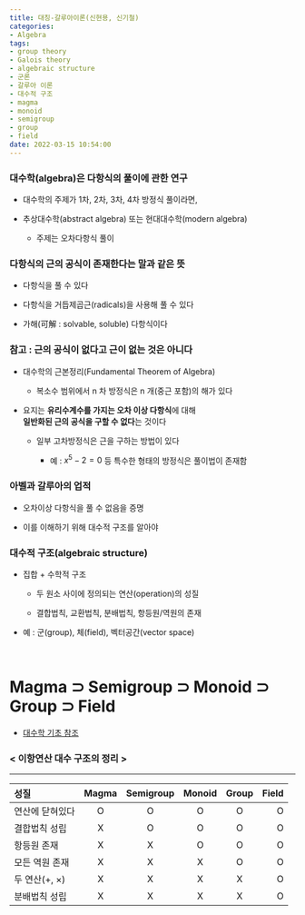 ```yaml
---
title: 대칭-갈루아이론(신현용, 신기철)
categories: 
- Algebra
tags:
- group theory
- Galois theory
- algebraic structure
- 군론
- 갈루아 이론
- 대수적 구조
- magma
- monoid
- semigroup
- group
- field
date: 2022-03-15 10:54:00
---
```


### 대수학(algebra)은 다항식의 풀이에 관한 연구

- 대수학의 주제가 1차, 2차, 3차, 4차 방정식 풀이라면,

- 추상대수학(abstract algebra) 또는 현대대수학(modern algebra)

    - 주제는 오차다항식 풀이

### 다항식의 근의 공식이 존재한다는 말과 같은 뜻

- 다항식을 풀 수 있다

- 다항식을 거듭제곱근(radicals)을 사용해 풀 수 있다

- 가해(可解 : solvable, soluble) 다항식이다

### 참고 : 근의 공식이 없다고 근이 없는 것은 아니다

- 대수학의 근본정리(Fundamental Theorem of Algebra) 

    - 복소수 범위에서 n 차 방정식은 n 개(중근 포함)의 해가 있다

- 요지는 **유리수계수를 가지는 오차 이상 다항식**에 대해 <br> **일반화된 근의 공식을 구할 수 없다**는 것이다

    - 일부 고차방정식은 근을 구하는 방법이 있다

        - 예 : $x^5 - 2 = 0$ 등 특수한 형태의 방정식은 풀이법이 존재함

### 아벨과 갈루아의 업적

- 오차이상 다항식을 풀 수 없음을 증명

- 이를 이해하기 위해 대수적 구조를 알아야

### 대수적 구조(algebraic structure)

- 집합 + 수학적 구조

    - 두 원소 사이에 정의되는 연산(operation)의 성질

    - 결합법칙, 교환법칙, 분배법칙, 항등원/역원의 존재

- 예 : 군(group), 체(field), 벡터공간(vector space)
    
<br>

# Magma $\supset$ Semigroup $\supset$ Monoid $\supset$ Group $\supset$ Field

- [대수학 기초 참조](https://binompricing.github.io/algebra/grouptheory1)

### < 이항연산 대수 구조의 정리 >

---

| 성질 | Magma | Semigroup | Monoid | Group | Field |
|:---|:---:|:---:|:---:|:---:|---:|
| 연산에 닫혀있다 | O | O | O | O | O |
| 결합법칙 성립 | X | O | O | O | O |
| 항등원 존재 | X | X | O | O | O |
| 모든 역원 존재 | X | X | X | O | O |
| 두 연산($+$, $\times$) | X | X | X | X | O |
| 분배법칙 성립 | X | X | X | X | O |

<br>

